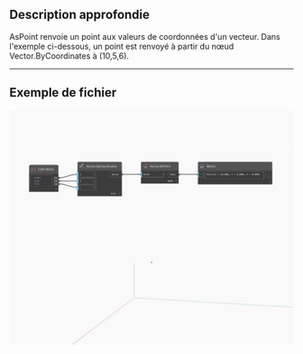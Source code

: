 ## Description approfondie
AsPoint renvoie un point aux valeurs de coordonnées d'un vecteur. Dans l'exemple ci-dessous, un point est renvoyé à partir du nœud Vector.ByCoordinates à (10,5,6).
___
## Exemple de fichier

![AsPoint](./Autodesk.DesignScript.Geometry.Vector.AsPoint_img.jpg)

